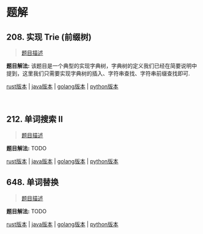 # 题解

## 208. 实现 Trie (前缀树)

> [题目描述](https://leetcode-cn.com/problems/implement-trie-prefix-tree/)

**题目解法:** 该题目是一个典型的实现字典树，字典树的定义我们已经在简要说明中提到，这里我们只需要实现字典树的插入、字符串查找、字符串前缀查找即可.

[rust版本](../../../codes/rust/208.实现-trie-前缀树.rs) |
[java版本](../../../codes/java/208.实现-trie-前缀树.java) |
[golang版本](../../../codes/golang/208.实现-trie-前缀树.go) |
[python版本](../../../codes/python/208.实现-trie-前缀树.py)

</br>

## 212. 单词搜索 II

> [题目描述](https://leetcode-cn.com/problems/word-search-ii/)

**题目解法:** TODO

[rust版本](../../../codes/rust/212.单词搜索-ii.rs) |
[java版本](../../../codes/java/212.单词搜索-ii.java) |
[golang版本](../../../codes/golang/212.单词搜索-ii.go) |
[python版本](../../../codes/python/212.单词搜索-ii.py)

## 648. 单词替换

> [题目描述](https://leetcode-cn.com/problems/replace-words/)

**题目解法:** TODO

[rust版本](../../../codes/rust/648.单词替换.rs) |
[java版本](../../../codes/java/648.单词替换.java) |
[golang版本](../../../codes/golang/648.单词替换.go) |
[python版本](../../../codes/python/648.单词替换.py)